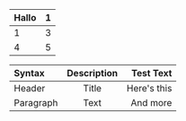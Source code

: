 | Hallo | 1 |
|-------|---|
| 1     | 3 |
| 4     | 5 |

| Syntax | Description | Test Text |
| :- | :-: | ---: |
| Header | Title | Here's this |
| Paragraph | Text | And more |
